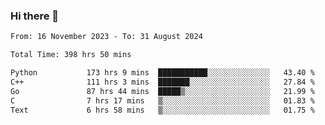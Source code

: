 ### Hi there 👋

<!--
**floyiac/floyiac** is a ✨ _special_ ✨ repository because its `README.md` (this file) appears on your GitHub profile.

Here are some ideas to get you started:

- 🔭 I’m currently working on ...
- 🌱 I’m currently learning ...
- 👯 I’m looking to collaborate on ...
- 🤔 I’m looking for help with ...
- 💬 Ask me about ...
- 📫 How to reach me: ...
- 😄 Pronouns: ...
- ⚡ Fun fact: ...
-->

<!--START_SECTION:waka-->

```txt
From: 16 November 2023 - To: 31 August 2024

Total Time: 398 hrs 50 mins

Python           173 hrs 9 mins  ███████████░░░░░░░░░░░░░░   43.40 %
C++              111 hrs 3 mins  ███████░░░░░░░░░░░░░░░░░░   27.84 %
Go               87 hrs 44 mins  █████▒░░░░░░░░░░░░░░░░░░░   21.99 %
C                7 hrs 17 mins   ▒░░░░░░░░░░░░░░░░░░░░░░░░   01.83 %
Text             6 hrs 58 mins   ▒░░░░░░░░░░░░░░░░░░░░░░░░   01.75 %
```

<!--END_SECTION:waka-->
